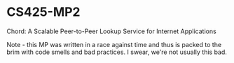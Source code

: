 # CS425-MP2
Chord: A Scalable Peer-to-Peer Lookup Service for Internet Applications


Note - this MP was written in a race against time and thus is packed to the brim with code smells and bad practices. I swear, we're not usually this bad.
